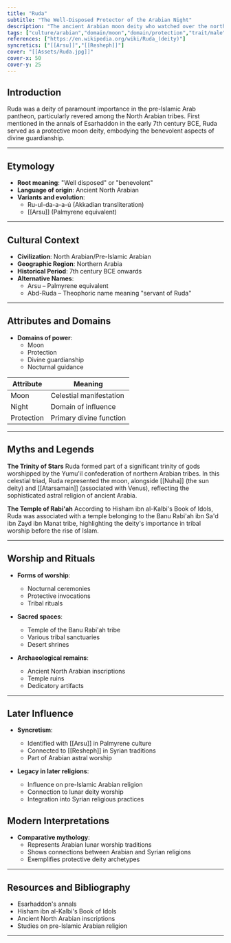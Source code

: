 ```yaml
---
title: "Ruda"
subtitle: "The Well-Disposed Protector of the Arabian Night"
description: "The ancient Arabian moon deity who watched over the northern tribes with benevolent grace"
tags: ["culture/arabian","domain/moon","domain/protection","trait/male","trait/deity","trait/benevolent"]
references: ["https://en.wikipedia.org/wiki/Ruda_(deity)"]
syncretics: ["[[Arsu]]","[[Resheph]]"]
cover: "[[Assets/Ruda.jpg]]"
cover-x: 50
cover-y: 25
---
```

##  Introduction
Ruda was a deity of paramount importance in the pre-Islamic Arab pantheon, particularly revered among the North Arabian tribes. First mentioned in the annals of Esarhaddon in the early 7th century BCE, Ruda served as a protective moon deity, embodying the benevolent aspects of divine guardianship.

---

## Etymology

- **Root meaning**: "Well disposed" or "benevolent"
- **Language of origin**: Ancient North Arabian
- **Variants and evolution**: 
  - Ru-ul-da-a-a-ú (Akkadian transliteration)
  - [[Arsu]] (Palmyrene equivalent)

---

##  Cultural Context

- **Civilization**: North Arabian/Pre-Islamic Arabian
- **Geographic Region**: Northern Arabia
- **Historical Period**: 7th century BCE onwards
- **Alternative Names**:
  - Arsu – Palmyrene equivalent
  - Abd-Ruda – Theophoric name meaning "servant of Ruda"

---

## Attributes and Domains

- **Domains of power**: 
  - Moon
  - Protection
  - Divine guardianship
  - Nocturnal guidance

| Attribute    | Meaning                              |
|--------------|---------------------------------------|
| Moon         | Celestial manifestation              |
| Night        | Domain of influence                  |
| Protection   | Primary divine function              |

---

## Myths and Legends

**The Trinity of Stars**
Ruda formed part of a significant trinity of gods worshipped by the Yumu'il confederation of northern Arabian tribes. In this celestial triad, Ruda represented the moon, alongside [[Nuha]] (the sun deity) and [[Atarsamain]] (associated with Venus), reflecting the sophisticated astral religion of ancient Arabia.

**The Temple of Rabi'ah**
According to Hisham ibn al-Kalbi's Book of Idols, Ruda was associated with a temple belonging to the Banu Rabi'ah ibn Sa'd ibn Zayd ibn Manat tribe, highlighting the deity's importance in tribal worship before the rise of Islam.

---

## Worship and Rituals

- **Forms of worship**: 
  - Nocturnal ceremonies
  - Protective invocations
  - Tribal rituals

- **Sacred spaces**: 
  - Temple of the Banu Rabi'ah tribe
  - Various tribal sanctuaries
  - Desert shrines

- **Archaeological remains**: 
  - Ancient North Arabian inscriptions
  - Temple ruins
  - Dedicatory artifacts

---

## Later Influence

- **Syncretism**: 
  - Identified with [[Arsu]] in Palmyrene culture
  - Connected to [[Resheph]] in Syrian traditions
  - Part of Arabian astral worship

- **Legacy in later religions**:
  - Influence on pre-Islamic Arabian religion
  - Connection to lunar deity worship
  - Integration into Syrian religious practices

## Modern Interpretations

- **Comparative mythology**: 
  - Represents Arabian lunar worship traditions
  - Shows connections between Arabian and Syrian religions
  - Exemplifies protective deity archetypes

---

## Resources and Bibliography

- Esarhaddon's annals
- Hisham ibn al-Kalbi's Book of Idols
- Ancient North Arabian inscriptions
- Studies on pre-Islamic Arabian religion

---
